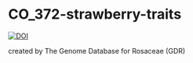 # CO_372-strawberry-traits
[![DOI](https://zenodo.org/badge/DOI/10.5281/zenodo.11481198.svg)](https://doi.org/10.5281/zenodo.11481198)

created by The Genome Database for Rosaceae (GDR)
